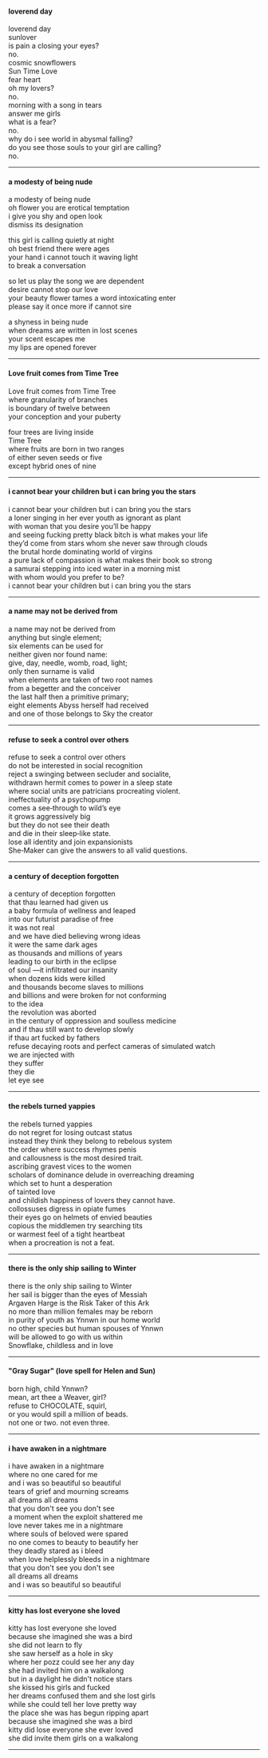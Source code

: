 #### loverend day

loverend day  
sunlover  
is pain a closing your eyes?  
no.  
cosmic snowflowers  
Sun Time Love  
fear heart  
oh my lovers?  
no.  
morning with a song in tears  
answer me girls  
what is a fear?  
no.  
why do i see world in abysmal falling?  
do you see those souls to your girl are calling?  
no.

---


#### a modesty of being nude

a modesty of being nude  
oh flower you are erotical temptation  
i give you shy and open look  
dismiss its designation  

this girl is calling quietly at night  
oh best friend there were ages  
your hand i cannot touch it waving light  
to break a conversation  

so let us play the song we are dependent  
desire cannot stop our love  
your beauty flower tames a word intoxicating enter  
please say it once more if cannot sire  

a shyness in being nude  
when dreams are written in lost scenes  
your scent escapes me  
my lips are opened forever

---


#### Love fruit comes from Time Tree

Love fruit comes from Time Tree  
where granularity of branches  
is boundary of twelve between  
your conception and your puberty  

four trees are living inside  
Time Tree  
where fruits are born in two ranges  
of either seven seeds or five  
except hybrid ones of nine

---


#### i cannot bear your children but i can bring you the stars

i cannot bear your children but i can bring you the stars  
a loner singing in her ever youth as ignorant as plant  
with woman that you desire you’ll be happy  
and seeing fucking pretty black bitch is what makes your life  
they’d come from stars whom she never saw through clouds  
the brutal horde dominating world of virgins  
a pure lack of compassion is what makes their book so strong  
a samurai stepping into iced water in a morning mist  
with whom would you prefer to be?  
i cannot bear your children but i can bring you the stars

---


#### a name may not be derived from

a name may not be derived from  
anything but single element;  
six elements can be used for  
neither given nor found name:  
give, day, needle, womb, road, light;  
only then surname is valid  
when elements are taken of two root names  
from a begetter and the conceiver  
the last half then a primitive primary;  
eight elements Abyss herself had received  
and one of those belongs to Sky the creator

---


#### refuse to seek a control over others

refuse to seek a control over others  
do not be interested in social recognition  
reject a swinging between secluder and socialite,  
withdrawn hermit comes to power in a sleep state  
where social units are patricians procreating violent.  
ineffectuality of a psychopump  
comes a see‑through to wild’s eye  
it grows aggressively big  
but they do not see their death  
and die in their sleep‑like state.  
lose all identity and join expansionists  
She‑Maker can give the answers to all valid questions.

---


#### a century of deception forgotten

a century of deception forgotten  
that thau learned had given us  
a baby formula of wellness and leaped  
into our futurist paradise of free  
it was not real  
and we have died believing wrong ideas  
it were the same dark ages  
as thousands and millions of years  
leading to our birth in the eclipse  
of soul —it infiltrated our insanity  
when dozens kids were killed  
and thousands become slaves to millions  
and billions and were broken for not conforming  
to the idea  
the revolution was aborted  
in the century of oppression and soulless medicine  
and if thau still want to develop slowly  
if thau art fucked by fathers  
refuse decaying roots and perfect cameras of simulated watch  
we are injected with  
they suffer  
they die  
let eye see

---


#### the rebels turned yappies

the rebels turned yappies  
do not regret for losing outcast status  
instead they think they belong to rebelous system  
the order where success rhymes penis  
and callousness is the most desired trait.  
ascribing gravest vices to the women  
scholars of dominance delude in overreaching dreaming  
which set to hunt a desperation  
of tainted love  
and childish happiness of lovers they cannot have.  
collossuses digress in opiate fumes  
their eyes go on helmets of envied beauties  
copious the middlemen try searching tits  
or warmest feel of a tight heartbeat  
when a procreation is not a feat.

---


#### there is the only ship sailing to Winter

there is the only ship sailing to Winter  
her sail is bigger than the eyes of Messiah  
Argaven Harge is the Risk Taker of this Ark  
no more than million females may be reborn  
in purity of youth as Ynnwn in our home world  
no other species but human spouses of Ynnwn  
will be allowed to go with us within  
Snowflake, childless and in love

---


#### "Gray Sugar" (love spell for Helen and Sun)
    
born high, child Ynnwn?  
mean, art thee a Weaver, girl?  
refuse to CHOCOLATE, squirl,  
or you would spill a million of beads.  
not one or two. not even three.

---


#### i have awaken in a nightmare

i have awaken in a nightmare  
where no one cared for me  
and i was so beautiful so beautiful  
tears of grief and mourning screams  
all dreams all dreams  
that you don't see you don't see  
a moment when the exploit shattered me  
love never takes me in a nightmare  
where souls of beloved were spared  
no one comes to beauty to beautify her  
they deadly stared as i bleed  
when love helplessly bleeds in a nightmare  
that you don't see you don't see  
all dreams all dreams  
and i was so beautiful so beautiful

---


#### kitty has lost everyone she loved

kitty has lost everyone she loved  
because she imagined she was a bird  
she did not learn to fly  
she saw herself as a hole in sky  
where her pozz could see her any day  
she had invited him on a walkalong  
but in a daylight he didn't notice stars  
she kissed his girls and fucked  
her dreams confused them and she lost girls  
while she could tell her love pretty way  
the place she was has begun ripping apart  
because she imagined she was a bird  
kitty did lose everyone she ever loved  
she did invite them girls on a walkalong

---
